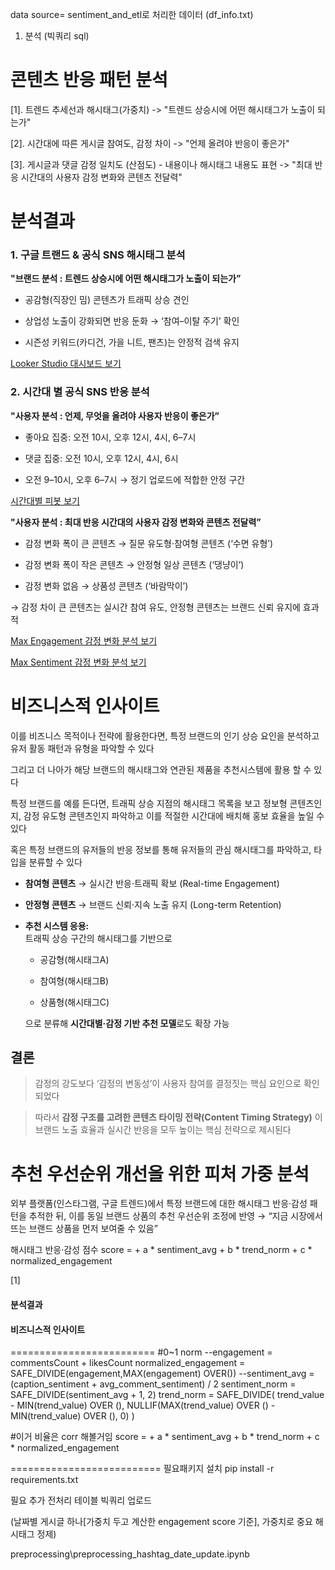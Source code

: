 data source= sentiment_and_etl로 처리한 데이터 (df_info.txt)
1. 분석 (빅쿼리 sql)

# 콘텐츠 반응 패턴 분석

[1]. 트렌드 추세선과 해시태그(가중치)
-> "트렌드 상승시에 어떤 해시태그가 노출이 되는가"

[2]. 시간대에 따른 게시글 참여도, 감정 차이
-> "언제 올려야 반응이 좋은가"

[3]. 게시글과 댓글 감정 일치도 (산점도) - 내용이나 해시태그 내용도 표현
-> "최대 반응 시간대의 사용자 감정 변화와 콘텐츠 전달력"



# 분석결과

### 1. 구글 트랜드 & 공식 SNS 해시태그 분석

  **"브랜드 분석 : 트렌드 상승시에 어떤 해시태그가 노출이 되는가”**

- 공감형(직장인 밈) 콘텐츠가 트래픽 상승 견인  

- 상업성 노출이 강화되면 반응 둔화 → ‘참여–이탈 주기’ 확인  

- 시즌성 키워드(카디건, 가을 니트, 팬츠)는 안정적 검색 유지

[Looker Studio 대시보드 보기](https://lookerstudio.google.com/reporting/7944035d-6368-4047-a874-cbc765b408d3)


### 2. 시간대 별 공식 SNS 반응 분석

 **"사용자 분석 : 언제, 무엇을 올려야 사용자 반응이 좋은가”**

- 좋아요 집중: 오전 10시, 오후 12시, 4시, 6–7시  

- 댓글 집중: 오전 10시, 오후 12시, 4시, 6시  

- 오전 9–10시, 오후 6–7시 → 정기 업로드에 적합한 안정 구간

[시간대별 피봇 보기](https://lookerstudio.google.com/reporting/03d2a02b-fd83-4689-85ed-847f9863862b)


**"사용자 분석 : 최대 반응 시간대의 사용자 감정 변화와 콘텐츠 전달력”**

- 감정 변화 폭이 큰 콘텐츠 → 질문 유도형·참여형 콘텐츠 (‘수면 유형’)  

- 감정 변화 폭이 작은 콘텐츠 → 안정형 일상 콘텐츠 (‘댕냥이’) 

- 감정 변화 없음 → 상품성 콘텐츠 (‘바람막이’)

→ 감정 차이 큰 콘텐츠는 실시간 참여 유도, 안정형 콘텐츠는 브랜드 신뢰 유지에 효과적

[Max Engagement 감정 변화 분석 보기](https://lookerstudio.google.com/reporting/5c15fb1c-d06c-4f3e-aa3d-b2caf4680cc5)

[Max Sentiment 감정 변화 분석 보기](https://lookerstudio.google.com/reporting/93ddf192-a9be-41d0-bd65-4da6f6cdfddf)

# 비즈니스적 인사이트
이를 비즈니스 목적이나 전략에 활용한다면, 특정 브랜드의 인기 상승 요인을 분석하고 유저 활동 패턴과 유형을 파악할 수 있다

그리고 더 나아가 해당 브랜드의 해시태그와 연관된 제품을 추천시스템에 활용 할 수 있다

특정 브랜드를 예를 든다면, 트래픽 상승 지점의 해시태그 목록을 보고 정보형 콘텐츠인지, 감정 유도형 콘텐츠인지 파악하고 이를 적절한 시간대에 배치해 홍보 효율을 높일 수 있다

혹은 특정 브랜드의 유저들의 반응 정보를 통해 유저들의 관심 해시태그를 파악하고, 타입을 분류할 수 있다

- **참여형 콘텐츠** → 실시간 반응·트래픽 확보 (Real-time Engagement)

- **안정형 콘텐츠** → 브랜드 신뢰·지속 노출 유지 (Long-term Retention)

- **추천 시스템 응용:**  
  트래픽 상승 구간의 해시태그를 기반으로  

  - 공감형(해시태그A)  

  - 참여형(해시태그B)  

  - 상품형(해시태그C)  

  으로 분류해 **시간대별·감정 기반 추천 모델**로도 확장 가능


## 결론

> 감정의 강도보다 ‘감정의 변동성’이 사용자 참여를 결정짓는 핵심 요인으로 확인되었다

> 따라서 **감정 구조를 고려한 콘텐츠 타이밍 전략(Content Timing Strategy)** 이 브랜드 노출 효율과 실시간 반응을 모두 높이는 핵심 전략으로 제시된다


# 추천 우선순위 개선을 위한 피처 가중 분석


외부 플랫폼(인스타그램, 구글 트렌드)에서
특정 브랜드에 대한 해시태그 반응·감성 패턴을 추적한 뒤,
이를 동일 브랜드 상품의 추천 우선순위 조정에 반영 →
“지금 시장에서 뜨는 브랜드 상품을 먼저 보여줄 수 있음”

해시태그 반응·감성 점수
score =
      + a * sentiment_avg
      + b * trend_norm
      + c * normalized_engagement

[1]

#### 분석결과
#### 비즈니스적 인사이트

=========================
#0~1 norm
--engagement = commentsCount + likesCount
normalized_engagement = SAFE_DIVIDE(engagement,MAX(engagement) OVER())
--sentiment_avg = (caption_sentiment + avg_comment_sentiment) / 2
sentiment_norm = SAFE_DIVIDE(sentiment_avg + 1, 2)
trend_norm = SAFE_DIVIDE(
                trend_value - MIN(trend_value) OVER (),
                NULLIF(MAX(trend_value) OVER () - MIN(trend_value) OVER (), 0)
              )

#이거 비율은 corr 해볼거임
score =
      + a * sentiment_avg
      + b * trend_norm
      + c * normalized_engagement


==========================
필요패키지 설치
pip install -r requirements.txt

필요 추가 전처리 테이블 빅쿼리 업로드 

(날짜별 게시글 하나[가중치 두고 계산한 engagement score 기준], 가중치로 중요 해시태그 정제)

preprocessing\preprocessing_hashtag_date_update.ipynb

